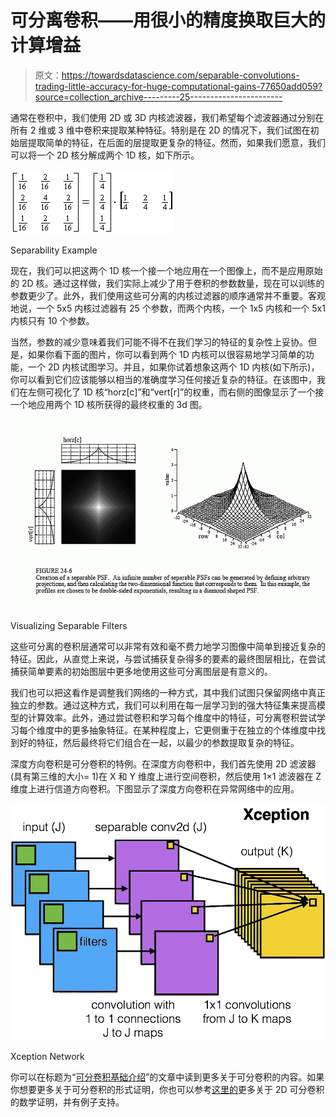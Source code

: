 # 可分离卷积——用很小的精度换取巨大的计算增益

> 原文：<https://towardsdatascience.com/separable-convolutions-trading-little-accuracy-for-huge-computational-gains-77650add059?source=collection_archive---------25----------------------->

通常在卷积中，我们使用 2D 或 3D 内核滤波器，我们希望每个滤波器通过分别在所有 2 维或 3 维中卷积来提取某种特征。特别是在 2D 的情况下，我们试图在初始层提取简单的特征，在后面的层提取更复杂的特征。然而，如果我们愿意，我们可以将一个 2D 核分解成两个 1D 核，如下所示。

![](img/75a686a365cf312c3d063bc23f8c90c7.png)

Separability Example

现在，我们可以把这两个 1D 核一个接一个地应用在一个图像上，而不是应用原始的 2D 核。通过这样做，我们实际上减少了用于卷积的参数数量，现在可以训练的参数更少了。此外，我们使用这些可分离的内核过滤器的顺序通常并不重要。客观地说，一个 5x5 内核过滤器有 25 个参数，而两个内核，一个 1x5 内核和一个 5x1 内核只有 10 个参数。

当然，参数的减少意味着我们可能不得不在我们学习的特征的复杂性上妥协。但是，如果你看下面的图片，你可以看到两个 1D 内核可以很容易地学习简单的功能，一个 2D 内核试图学习。并且，如果你试着想象这两个 1D 内核(如下所示)，你可以看到它们应该能够以相当的准确度学习任何接近复杂的特征。在该图中，我们在左侧可视化了 1D 核“horz[c]”和“vert[r]”的权重，而右侧的图像显示了一个接一个地应用两个 1D 核所获得的最终权重的 3d 图。

![](img/d7c7758265dc91017796d71e728fc635.png)

Visualizing Separable Filters

这些可分离的卷积层通常可以非常有效和毫不费力地学习图像中简单到接近复杂的特征。因此，从直觉上来说，与尝试捕获复杂得多的要素的最终图层相比，在尝试捕获简单要素的初始图层中更多地使用这些可分离图层是有意义的。

我们也可以把这看作是调整我们网络的一种方式，其中我们试图只保留网络中真正独立的参数。通过这种方式，我们可以利用在每一层学习到的强大特征集来提高模型的计算效率。此外，通过尝试卷积和学习每个维度中的特征，可分离卷积尝试学习每个维度中的更多抽象特征。在某种程度上，它更侧重于在独立的个体维度中找到好的特征，然后最终将它们组合在一起，以最少的参数提取复杂的特征。

深度方向卷积是可分卷积的特例。在深度方向卷积中，我们首先使用 2D 滤波器(具有第三维的大小= 1)在 X 和 Y 维度上进行空间卷积，然后使用 1×1 滤波器在 Z 维度上进行信道方向卷积。下图显示了深度方向卷积在异常网络中的应用。

![](img/d771e8180ecb97ed492bf82eabac498a.png)

Xception Network

你可以在标题为“[可分卷积基础介绍](/a-basic-introduction-to-separable-convolutions-b99ec3102728)”的文章中读到更多关于可分卷积的内容。如果你想要更多关于可分卷积的形式证明，你也可以参考[这里的](http://www.songho.ca/dsp/convolution/convolution2d_separable.html)更多关于 2D 可分卷积的数学证明，并有例子支持。
